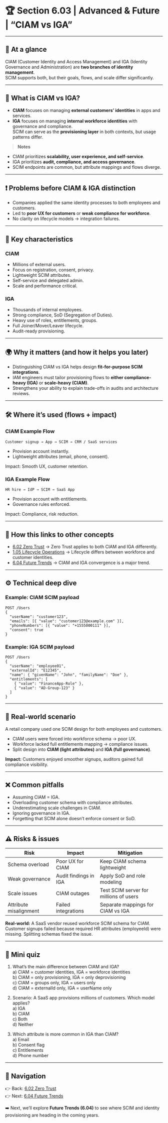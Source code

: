 # 🏆 Section 6.03 | Advanced & Future | “CIAM vs IGA”

---

## 📌 At a glance
CIAM (Customer Identity and Access Management) and IGA (Identity Governance and Administration) are **two branches of identity management**.  
SCIM supports both, but their goals, flows, and scale differ significantly.  

---

## 📖 What is CIAM vs IGA?
- **CIAM** focuses on managing **external customers’ identities** in apps and services.  
- **IGA** focuses on managing **internal workforce identities** with governance and compliance.  
SCIM can serve as the **provisioning layer** in both contexts, but usage patterns differ.

> **Notes**
- CIAM prioritizes **scalability, user experience, and self-service**.  
- IGA prioritizes **audit, compliance, and access governance**.  
- SCIM endpoints are common, but attribute mappings and flows diverge.  

---

## ❗ Problems before CIAM & IGA distinction
- Companies applied the same identity processes to both employees and customers.  
- Led to **poor UX for customers** or **weak compliance for workforce**.  
- No clarity on lifecycle models → integration failures.  

---

## 🔑 Key characteristics

### CIAM
- Millions of external users.  
- Focus on registration, consent, privacy.  
- Lightweight SCIM attributes.  
- Self-service and delegated admin.  
- Scale and performance critical.  

### IGA
- Thousands of internal employees.  
- Strong compliance, SoD (Segregation of Duties).  
- Heavy use of roles, entitlements, groups.  
- Full Joiner/Mover/Leaver lifecycle.  
- Audit-ready provisioning.  

---

## 🌍 Why it matters (and how it helps you later)
- Distinguishing CIAM vs IGA helps design **fit-for-purpose SCIM integrations**.  
- IAM engineers must tailor provisioning flows to **either compliance-heavy (IGA)** or **scale-heavy (CIAM)**.  
- Strengthens your ability to explain trade-offs in audits and architecture reviews.  

---

## 🛠️ Where it’s used (flows + impact)

### CIAM Example Flow
```
Customer signup → App → SCIM → CRM / SaaS services
```
- Provision account instantly.  
- Lightweight attributes (email, phone, consent).  

Impact: Smooth UX, customer retention.

### IGA Example Flow
```
HR hire → IdP → SCIM → SaaS App
```
- Provision account with entitlements.  
- Governance rules enforced.  

Impact: Compliance, risk reduction.

---

## 🔗 How this links to other concepts
- [6.02 Zero Trust](6.02-zero-trust.md) → Zero Trust applies to both CIAM and IGA differently.  
- [1.05 Lifecycle Operations](../1-foundations/1.05-lifecycle-operations.md) → Lifecycle differs between workforce and customer identities.  
- [6.04 Future Trends](6.04-future-trends.md) → CIAM and IGA convergence is a major trend.  

---

## ⚙️ Technical deep dive

### Example: CIAM SCIM payload
```http
POST /Users
{
  "userName": "customer123",
  "emails": [{ "value": "customer123@example.com" }],
  "phoneNumbers": [{ "value": "+1555000111" }],
  "consent": true
}
```

### Example: IGA SCIM payload
```http
POST /Users
{
  "userName": "employee01",
  "externalId": "E12345",
  "name": { "givenName": "John", "familyName": "Doe" },
  "entitlements": [
    { "value": "FinanceApp-Role" },
    { "value": "AD-Group-123" }
  ]
}
```

---

## 🏢 Real-world scenario
A retail company used one SCIM design for both employees and customers.  

- CIAM users were forced into workforce schema → poor UX.  
- Workforce lacked full entitlements mapping → compliance issues.  
- Split design into **CIAM (light attributes)** and **IGA (full governance)**.  

**Impact:** Customers enjoyed smoother signups, auditors gained full compliance visibility.  

---

## ❌ Common pitfalls
- Assuming CIAM = IGA.  
- Overloading customer schema with compliance attributes.  
- Underestimating scale challenges in CIAM.  
- Ignoring governance in IGA.  
- Forgetting that SCIM alone doesn’t enforce consent or SoD.  

---

## ⚠️ Risks & issues

| Risk | Impact | Mitigation |
|------|--------|------------|
| Schema overload | Poor UX for CIAM | Keep CIAM schema lightweight |
| Weak governance | Audit findings in IGA | Apply SoD and role modeling |
| Scale issues | CIAM outages | Test SCIM server for millions of users |
| Attribute misalignment | Failed integrations | Separate mappings for CIAM vs IGA |

**Real-world:** A SaaS vendor reused workforce SCIM schema for CIAM. Customer signups failed because required HR attributes (employeeId) were missing. Splitting schemas fixed the issue.  

---

## 📝 Mini quiz
1. What’s the main difference between CIAM and IGA?  
   a) CIAM = customer identities, IGA = workforce identities  
   b) CIAM = only provisioning, IGA = only deprovisioning  
   c) CIAM = groups only, IGA = users only  
   d) CIAM = externalId only, IGA = userName only  

2. Scenario: A SaaS app provisions millions of customers. Which model applies?  
   a) IGA  
   b) CIAM  
   c) Both  
   d) Neither  

3. Which attribute is more common in IGA than CIAM?  
   a) Email  
   b) Consent flag  
   c) Entitlements  
   d) Phone number  

---

## 🔗 Navigation
👉 Back: [6.02 Zero Trust](6.02-zero-trust.md)  
👉 Next: [6.04 Future Trends](6.04-future-trends.md)  

➡️ Next, we’ll explore **Future Trends (6.04)** to see where SCIM and identity provisioning are heading in the coming years.
